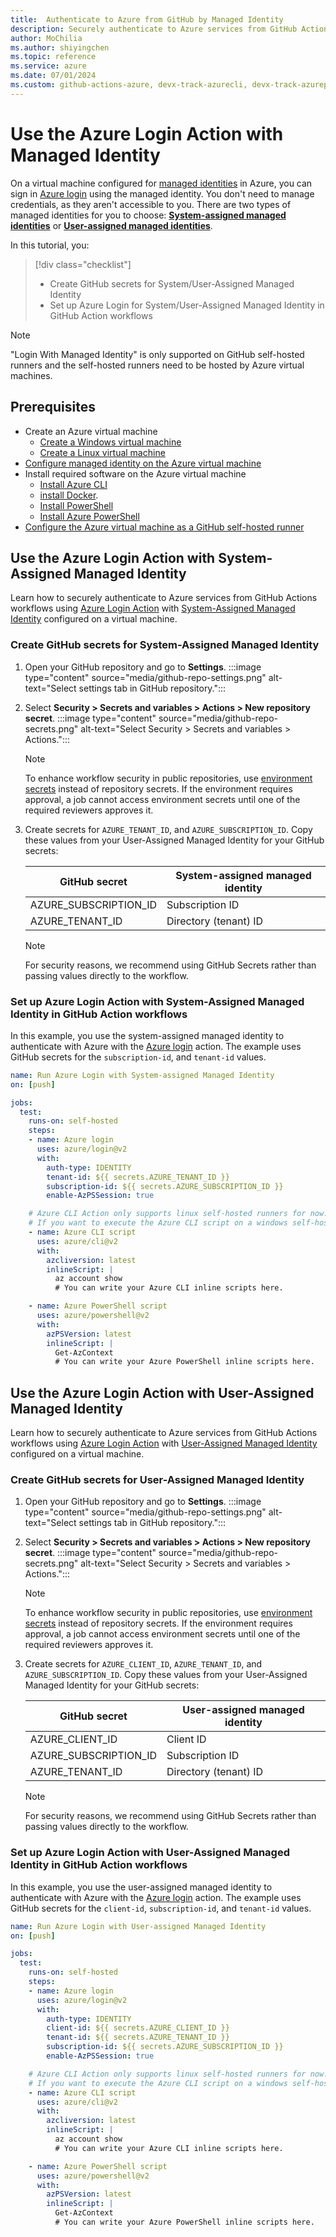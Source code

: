 ```yaml
--- 
title:  Authenticate to Azure from GitHub by Managed Identity
description: Securely authenticate to Azure services from GitHub Actions workflows using Azure Login Action with a Managed Identity configured on a virtual machine.
author: MoChilia 
ms.author: shiyingchen 
ms.topic: reference
ms.service: azure 
ms.date: 07/01/2024
ms.custom: github-actions-azure, devx-track-azurecli, devx-track-azurepowershell, linux-related-content
---
```


# Use the Azure Login Action with Managed Identity

On a virtual machine configured for [managed identities](/entra/identity/managed-identities-azure-resources/overview) in Azure, you can sign in [Azure login](https://github.com/marketplace/actions/azure-login) using the managed identity. You don't need to manage credentials, as they aren't accessible to you. There are two types of managed identities for you to choose: [**System-assigned managed identities**](/entra/identity/managed-identities-azure-resources/how-to-configure-managed-identities#system-assigned-managed-identity) or [**User-assigned managed identities**](/entra/identity/managed-identities-azure-resources/how-to-configure-managed-identities#user-assigned-managed-identity).

In this tutorial, you:

> [!div class="checklist"]
> * Create GitHub secrets for System/User-Assigned Managed Identity
> * Set up Azure Login for System/User-Assigned Managed Identity in GitHub Action workflows

> [!NOTE]
>
> "Login With Managed Identity" is only supported on GitHub self-hosted runners and the self-hosted runners need to be hosted by Azure virtual machines.

## Prerequisites

- Create an Azure virtual machine
  - [Create a Windows virtual machine](/azure/virtual-machines/windows/quick-create-portal)
  - [Create a Linux virtual machine](/azure/virtual-machines/linux/quick-create-portal?tabs=ubuntu)
- [Configure managed identity on the Azure virtual machine](/entra/identity/managed-identities-azure-resources/qs-configure-portal-windows-vm)
- Install required software on the Azure virtual machine
  - [Install Azure CLI](/cli/azure/install-azure-cli)
  - [install Docker](https://docs.docker.com/engine/install/).
  - [Install PowerShell](/powershell/scripting/install/installing-powershell)
  - [Install Azure PowerShell](/powershell/azure/install-azure-powershell)
- [Configure the Azure virtual machine as a GitHub self-hosted runner](https://docs.github.com/actions/hosting-your-own-runners/managing-self-hosted-runners/adding-self-hosted-runners)


## Use the Azure Login Action with System-Assigned Managed Identity

Learn how to securely authenticate to Azure services from GitHub Actions workflows using [Azure Login Action](https://github.com/marketplace/actions/azure-login) with [System-Assigned Managed Identity](/entra/identity/managed-identities-azure-resources/how-to-configure-managed-identities#system-assigned-managed-identity) configured on a virtual machine. 

### Create GitHub secrets for System-Assigned Managed Identity

1. Open your GitHub repository and go to **Settings**.
    :::image type="content" source="media/github-repo-settings.png" alt-text="Select settings tab in GitHub repository.":::

1. Select **Security > Secrets and variables > Actions > New repository secret**.
    :::image type="content" source="media/github-repo-secrets.png" alt-text="Select Security > Secrets and variables > Actions.":::

    > [!NOTE]
    > To enhance workflow security in public repositories, use [environment secrets](https://docs.github.com/en/actions/deployment/targeting-different-environments/using-environments-for-deployment#environment-secrets) instead of repository secrets. If the environment requires approval, a job cannot access environment secrets until one of the required reviewers approves it.

1. Create secrets for `AZURE_TENANT_ID`, and `AZURE_SUBSCRIPTION_ID`. Copy these values from your User-Assigned Managed Identity for your GitHub secrets:

    |GitHub secret  |System-assigned managed identity  |
    |---------|---------|
    |AZURE_SUBSCRIPTION_ID     |    Subscription ID     |
    |AZURE_TENANT_ID    |    Directory (tenant) ID  |

    > [!NOTE]
    > For security reasons, we recommend using GitHub Secrets rather than passing values directly to the workflow.

### Set up Azure Login Action with System-Assigned Managed Identity in GitHub Action workflows

In this example, you use the system-assigned managed identity to authenticate with Azure with the [Azure login](https://github.com/marketplace/actions/azure-login) action. The example uses GitHub secrets for the `subscription-id`, and `tenant-id` values. 


```yaml
name: Run Azure Login with System-assigned Managed Identity
on: [push]

jobs:
  test:
    runs-on: self-hosted
    steps:
    - name: Azure login
      uses: azure/login@v2
      with:
        auth-type: IDENTITY
        tenant-id: ${{ secrets.AZURE_TENANT_ID }}
        subscription-id: ${{ secrets.AZURE_SUBSCRIPTION_ID }}
        enable-AzPSSession: true

    # Azure CLI Action only supports linux self-hosted runners for now.
    # If you want to execute the Azure CLI script on a windows self-hosted runner, you can execute it directly in `run`.
    - name: Azure CLI script
      uses: azure/cli@v2
      with:
        azcliversion: latest
        inlineScript: |
          az account show
          # You can write your Azure CLI inline scripts here.

    - name: Azure PowerShell script
      uses: azure/powershell@v2
      with:
        azPSVersion: latest
        inlineScript: |
          Get-AzContext
          # You can write your Azure PowerShell inline scripts here.
```

## Use the Azure Login Action with User-Assigned Managed Identity

Learn how to securely authenticate to Azure services from GitHub Actions workflows using [Azure Login Action](https://github.com/marketplace/actions/azure-login) with [User-Assigned Managed Identity](/entra/identity/managed-identities-azure-resources/how-to-configure-managed-identities#user-assigned-managed-identity) configured on a virtual machine. 

### Create GitHub secrets for User-Assigned Managed Identity

1. Open your GitHub repository and go to **Settings**.
    :::image type="content" source="media/github-repo-settings.png" alt-text="Select settings tab in GitHub repository.":::


1. Select **Security > Secrets and variables > Actions > New repository secret**.
    :::image type="content" source="media/github-repo-secrets.png" alt-text="Select Security > Secrets and variables > Actions.":::

    > [!NOTE]
    > To enhance workflow security in public repositories, use [environment secrets](https://docs.github.com/en/actions/deployment/targeting-different-environments/using-environments-for-deployment#environment-secrets) instead of repository secrets. If the environment requires approval, a job cannot access environment secrets until one of the required reviewers approves it.

1. Create secrets for `AZURE_CLIENT_ID`, `AZURE_TENANT_ID`, and `AZURE_SUBSCRIPTION_ID`. Copy these values from your User-Assigned Managed Identity for your GitHub secrets:

    |GitHub secret  |User-assigned managed identity  |
    |---------|---------|
    |AZURE_CLIENT_ID     |    Client ID     |
    |AZURE_SUBSCRIPTION_ID     |    Subscription ID     |
    |AZURE_TENANT_ID    |    Directory (tenant) ID   |

    > [!NOTE]
    > For security reasons, we recommend using GitHub Secrets rather than passing values directly to the workflow.

### Set up Azure Login Action with User-Assigned Managed Identity in GitHub Action workflows

In this example, you use the user-assigned managed identity to authenticate with Azure with the [Azure login](https://github.com/marketplace/actions/azure-login) action. The example uses GitHub secrets for the `client-id`, `subscription-id`, and `tenant-id` values. 

```yaml
name: Run Azure Login with User-assigned Managed Identity
on: [push]

jobs:
  test:
    runs-on: self-hosted
    steps:
    - name: Azure login
      uses: azure/login@v2
      with:
        auth-type: IDENTITY
        client-id: ${{ secrets.AZURE_CLIENT_ID }}
        tenant-id: ${{ secrets.AZURE_TENANT_ID }}
        subscription-id: ${{ secrets.AZURE_SUBSCRIPTION_ID }}
        enable-AzPSSession: true

    # Azure CLI Action only supports linux self-hosted runners for now.
    # If you want to execute the Azure CLI script on a windows self-hosted runner, you can execute it directly in `run`.
    - name: Azure CLI script
      uses: azure/cli@v2
      with:
        azcliversion: latest
        inlineScript: |
          az account show 
          # You can write your Azure CLI inline scripts here.

    - name: Azure PowerShell script
      uses: azure/powershell@v2
      with:
        azPSVersion: latest
        inlineScript: |
          Get-AzContext
          # You can write your Azure PowerShell inline scripts here.
```